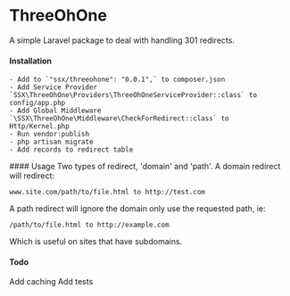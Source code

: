 # ThreeOhOne
A simple Laravel package to deal with handling 301 redirects.


#### Installation
	- Add to `"ssx/threeohone": "0.0.1",` to composer.json
	- Add Service Provider `SSX\ThreeOhOne\Providers\ThreeOhOneServiceProvider::class` to config/app.php
	- Add Global Middleware `\SSX\ThreeOhOne\Middleware\CheckForRedirect::class` to Http/Kernel.php
	- Run vendor:publish
	- php artisan migrate
	- Add records to redirect table


#### Usage
Two types of redirect, 'domain' and 'path'. A domain redirect will redirect:

    www.site.com/path/to/file.html to http://test.com

A path redirect will ignore the domain only use the requested path, ie:

    /path/to/file.html to http://example.com

Which is useful on sites that have subdomains.


#### Todo
Add caching
Add tests